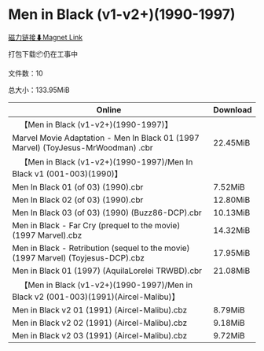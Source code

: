 # Men in Black (v1-v2+)(1990-1997)

[磁力链接⬇Magnet Link](magnet:?xt=urn:btih:22ccd7a4e0863920a6d5950e97e5c2b3ebcca8ce&dn=Men%20in%20Black%20%28v1-v2%2B%29%281990-1997%29)

打包下载📦仍在工事中

文件数：10

总大小：133.95MiB

Online | Download
--- | ---
&emsp;【Men in Black (v1-v2+)(1990-1997)】 | 
Marvel Movie Adaptation - Men In Black 01 (1997 Marvel) (ToyJesus-MrWoodman) .cbr | 22.45MiB
&emsp;【Men in Black (v1-v2+)(1990-1997)/Men In Black v1 (001-003)(1990)】 | 
Men In Black 01 (of 03) (1990).cbr | 7.52MiB
Men In Black 02 (of 03) (1990).cbr | 12.80MiB
Men In Black 03 (of 03) (1990) (Buzz86-DCP).cbr | 10.13MiB
Men in Black - Far Cry (prequel to the movie) (1997 Marvel).cbz | 14.32MiB
Men in Black - Retribution (sequel to the movie) (1997 Marvel) (Toyjesus-DCP).cbz | 17.95MiB
Men in Black 01 (1997) (AquilaLorelei TRWBD).cbr | 21.08MiB
&emsp;【Men in Black (v1-v2+)(1990-1997)/Men in Black v2 (001-003)(1991)(Aircel-Malibu)】 | 
Men in Black v2 01 (1991) (Aircel-Malibu).cbz | 8.79MiB
Men in Black v2 02 (1991) (Aircel-Malibu).cbz | 9.18MiB
Men in Black v2 03 (1991) (Aircel-Malibu).cbz | 9.72MiB
